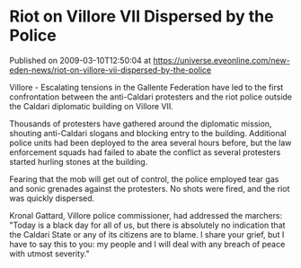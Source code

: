 # Riot on Villore VII Dispersed by the Police
Published on 2009-03-10T12:50:04 at https://universe.eveonline.com/new-eden-news/riot-on-villore-vii-dispersed-by-the-police

Villore - Escalating tensions in the Gallente Federation have led to the first confrontation between the anti-Caldari protesters and the riot police outside the Caldari diplomatic building on Villore VII.   
  
Thousands of protesters have gathered around the diplomatic mission, shouting anti-Caldari slogans and blocking entry to the building. Additional police units had been deployed to the area several hours before, but the law enforcement squads had failed to abate the conflict as several protesters started hurling stones at the building.   
  
Fearing that the mob will get out of control, the police employed tear gas and sonic grenades against the protesters. No shots were fired, and the riot was quickly dispersed.  
  
Kronal Gattard, Villore police commissioner, had addressed the marchers: "Today is a black day for all of us, but there is absolutely no indication that the Caldari State or any of its citizens are to blame. I share your grief, but I have to say this to you: my people and I will deal with any breach of peace with utmost severity."

